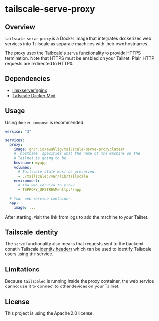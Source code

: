 # tailscale-serve-proxy

## Overview
`tailscale-serve-proxy` is a Docker image that integrates dockerized web
services into Tailscale as separate machines with their own hostnames.

The proxy uses the Tailscale's `serve` functionality to provide HTTPS
termination. Note that HTTPS must be enabled on your Tailnet.
Plain HTTP requests are redirected to HTTPS.

## Dependencies
- [linuxserver/nginx](https://github.com/linuxserver/docker-nginx/tree/master)
- [Tailscale Docker Mod](https://tailscale.dev/blog/docker-mod-tailscale)

## Usage
Using `docker-compose` is recommended.

```yaml
version: "3"

services:
  proxy:
    image: ghcr.io/awahlig/tailscale-serve-proxy:latest
    # `hostname` specifies what the name of the machine on the
    # Tailnet is going to be.
    hostname: myapp
    volumes:
      # Tailscale state must be preserved.
      - ./tailscale:/var/lib/tailscale
    environment:
      # The web service to proxy.
      - TSPROXY_UPSTREAM=http://app

  # Your web service container.
  app:
    image: ...
```

After starting, visit the link from logs to add the machine to your Tailnet.

## Tailscale identity
The `serve` functionality also means that requests sent to the backend conatin
Tailscale [identity headers](https://tailscale.com/s/serve-headers)
which can be used to identify Tailscale users using the service.

## Limitations
Because `tailscaled` is running inside the proxy container, the web
service cannot use it to connect to other devices on your Tailnet.

## License
This project is using the Apache 2.0 license.
